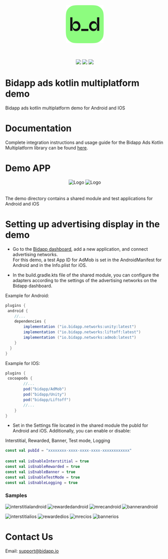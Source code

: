 
<div align="center">
    <img alt="Logo" src="demo/shared/src/commonMain/composeResources/drawable/bidapp_logo.png" width="120"/>
</div>
 <br/><br/>
<div align="center">
    <p>
        <img src="https://img.shields.io/badge/Kotlin-_multiplatform-blue"/>
        <img src="https://img.shields.io/badge/Android-green"/>
        <img src="https://img.shields.io/badge/IOS-red"/>
    </p>
</div>

# Bidapp ads kotlin multiplatform demo

Bidapp ads kotlin multiplatform demo for Android and IOS

# Documentation

Complete integration instructions and usage guide for the Bidapp Ads Kotlin Multiplatform library can be found [here](https://docs.bidapp.io).

# Demo APP
<div align="center">
  <img alt="Logo" src="https://github.com/bidapphub/bidapp-kotlin-multiplatform-plugin/assets/148830475/19d17174-2dd8-4405-a6c6-09452cc619df" width="350"/>
  <img alt="Logo" src="https://github.com/bidapphub/bidapp-kotlin-multiplatform-plugin/assets/148830475/b4ff436b-1676-4a61-b87c-bf5dbb67551a" width="350"/>
</div>
<br/><br/>
The demo directory contains a shared module and test applications for Android and iOS

# Setting up advertising display in the demo

* Go to the [Bidapp dashboard](https://dashboard-564.pages.dev), add a new application, and connect advertising networks.  
For this demo, a test App ID for AdMob is set in the AndroidManifest for Android and in the Info.plist for iOS.

* In the build.gradle.kts file of the shared module, you can configure the adapters 	according to the settings of the advertising networks on the Bidapp dashboard.


Example for Android:
```groovy
plugins {
 android {
    //...
    dependencies {
        implementation ("io.bidapp.networks:unity:latest")
        implementation ("io.bidapp.networks:liftoff:latest")
        implementation ("io.bidapp.networks:admob:latest")
    }
  }
}
```

Example for IOS:
```groovy
plugins {
 cocoapods {
        //...
        pod("bidapp/AdMob")
        pod("bidapp/Unity")
        pod("bidapp/Liftoff")
        //...
    }
}
```

* Set in the Settings file located in the shared module the pubId for Android and iOS. Additionally, you can enable or disable:

Interstitial, Rewarded, Banner, Test mode, Logging

```kotlin
const val pubId = "xxxxxxxx-xxxx-xxxx-xxxx-xxxxxxxxxxxx"

const val isEnableInterstitial = true
const val isEnableRewarded = true
const val isEnableBanner = true
const val isEnableTestMode = true
const val isEnableLogging = true
```


### Samples

![interstitialandroid](https://github.com/bidapphub/bidapp-kotlin-multiplatform-plugin/assets/148830475/34e6aa08-c74f-4f72-b2b8-744c749d8b08)
![rewardedandroid](https://github.com/bidapphub/bidapp-kotlin-multiplatform-plugin/assets/148830475/44d4857e-9bdb-441f-b2df-aba7de3252d6)
![mrecandroid](https://github.com/bidapphub/bidapp-kotlin-multiplatform-plugin/assets/148830475/6ec1e327-a956-43f7-a530-feb52186e7b5)
![bannerandroid](https://github.com/bidapphub/bidapp-kotlin-multiplatform-plugin/assets/148830475/ee46cc63-bdde-411b-b0d6-2e498da6d05b)

![interstitialios](https://github.com/bidapphub/bidapp-kotlin-multiplatform-plugin/assets/148830475/25eed875-bf7e-4560-9687-484a3a9e390a)
![rewardedios](https://github.com/bidapphub/bidapp-kotlin-multiplatform-plugin/assets/148830475/f329536b-2909-4589-9a32-00912954bab2)
![mrecios](https://github.com/bidapphub/bidapp-kotlin-multiplatform-plugin/assets/148830475/0a6b1c0e-85ea-4e26-94b3-e9325847dab5)
![bannerios](https://github.com/bidapphub/bidapp-kotlin-multiplatform-plugin/assets/148830475/56440e75-1366-4110-933f-7f8434a649ff)

# Contact Us

Email: [support@bidapp.io](support@bidapp.io)
